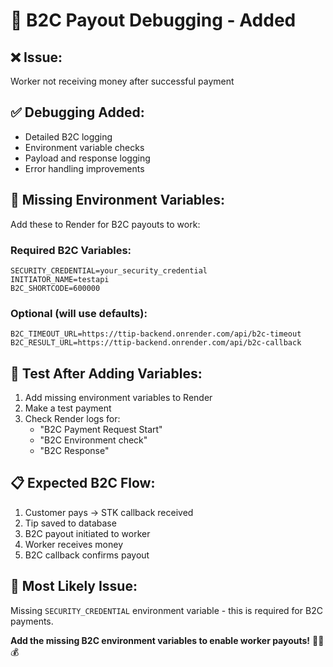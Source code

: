 # 🔧 B2C Payout Debugging - Added

## ❌ **Issue:**
Worker not receiving money after successful payment

## ✅ **Debugging Added:**
- Detailed B2C logging
- Environment variable checks
- Payload and response logging
- Error handling improvements

## 🔧 **Missing Environment Variables:**
Add these to Render for B2C payouts to work:

### **Required B2C Variables:**
```
SECURITY_CREDENTIAL=your_security_credential
INITIATOR_NAME=testapi
B2C_SHORTCODE=600000
```

### **Optional (will use defaults):**
```
B2C_TIMEOUT_URL=https://ttip-backend.onrender.com/api/b2c-timeout
B2C_RESULT_URL=https://ttip-backend.onrender.com/api/b2c-callback
```

## 🧪 **Test After Adding Variables:**
1. Add missing environment variables to Render
2. Make a test payment
3. Check Render logs for:
   - "B2C Payment Request Start"
   - "B2C Environment check"
   - "B2C Response"

## 📋 **Expected B2C Flow:**
1. Customer pays → STK callback received
2. Tip saved to database
3. B2C payout initiated to worker
4. Worker receives money
5. B2C callback confirms payout

## 🎯 **Most Likely Issue:**
Missing `SECURITY_CREDENTIAL` environment variable - this is required for B2C payments.

**Add the missing B2C environment variables to enable worker payouts!** 🔧📱💰